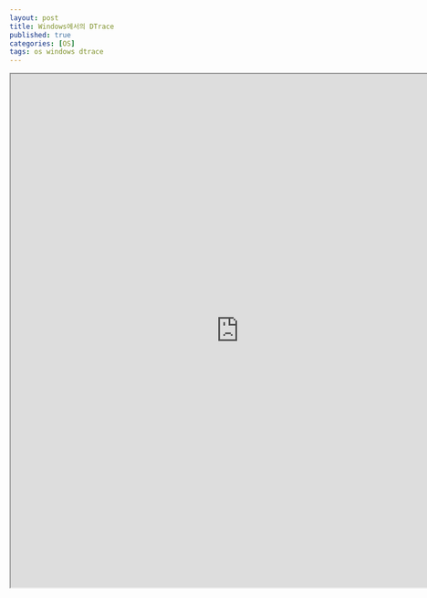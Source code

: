 ```yaml
---
layout: post
title: Windows에서의 DTrace
published: true
categories: [OS]
tags: os windows dtrace
---
```

<iframe width="800" height="900" src="https://docs.google.com/document/d/e/2PACX-1vRuJ-8FujDWcMjmvkYzoVVnOVb9YQifdKA0onZalMM_0fyeImY8bEhhg6bAusEbLezAKAPEV3Bt4gLi/pub?embedded=true"></iframe>      
     
